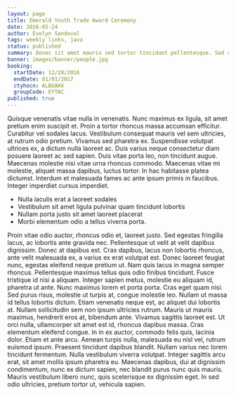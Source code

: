 ```yaml
---
layout: page
title: Emerald Youth Trade Award Ceremony
date: 2016-05-24
author: Evelyn Sandoval
tags: weekly links, java
status: published
summary: Donec sit amet mauris sed tortor tincidunt pellentesque. Sed auctor.
banner: images/banner/people.jpg
booking:
  startDate: 12/28/2016
  endDate: 01/01/2017
  ctyhocn: ALBUAHX
  groupCode: EYTAC
published: true
---
```

Quisque venenatis vitae nulla in venenatis. Nunc maximus ex ligula, sit amet pretium enim suscipit et. Proin a tortor rhoncus massa accumsan efficitur. Curabitur vel sodales lacus. Vestibulum consequat mauris vel sem ultricies, at rutrum odio pretium. Vivamus sed pharetra ex. Suspendisse volutpat ultrices ex, a dictum nulla laoreet ac. Duis varius neque consectetur diam posuere laoreet ac sed sapien. Duis vitae porta leo, non tincidunt augue. Maecenas molestie nisi vitae urna rhoncus commodo. Maecenas vitae mi molestie, aliquet massa dapibus, luctus tortor. In hac habitasse platea dictumst. Interdum et malesuada fames ac ante ipsum primis in faucibus. Integer imperdiet cursus imperdiet.

* Nulla iaculis erat a laoreet sodales
* Vestibulum sit amet ligula pulvinar quam tincidunt lobortis
* Nullam porta justo sit amet laoreet placerat
* Morbi elementum odio a tellus viverra porta.

Proin vitae odio auctor, rhoncus odio et, laoreet justo. Sed egestas fringilla lacus, ac lobortis ante gravida nec. Pellentesque ut velit at velit dapibus dignissim. Donec at dapibus est. Cras dapibus, lacus non lobortis rhoncus, ante velit malesuada ex, a varius ex erat volutpat est. Donec laoreet feugiat nunc, egestas eleifend neque pretium ut. Nam quis lacus in magna semper rhoncus. Pellentesque maximus tellus quis odio finibus tincidunt. Fusce tristique id nisi a aliquam. Integer sapien metus, molestie eu aliquam id, pharetra ut ante. Nunc maximus lorem et porta porta. Cras eget quam nisi. Sed purus risus, molestie ut turpis at, congue molestie leo. Nullam ut massa id tellus lobortis dictum.
Etiam venenatis neque est, ac aliquet dui lobortis at. Nullam sollicitudin sem non ipsum ultricies rutrum. Mauris ut mauris maximus, hendrerit eros at, bibendum ante. Vivamus sagittis laoreet est. Ut orci nulla, ullamcorper sit amet est id, rhoncus dapibus massa. Cras elementum eleifend congue. In in ex auctor, commodo felis quis, lacinia dolor. Etiam et ante arcu. Aenean turpis nulla, malesuada eu nisl vel, rutrum euismod ipsum. Praesent tincidunt dapibus blandit. Nullam varius nec lorem tincidunt fermentum. Nulla vestibulum viverra volutpat. Integer sagittis arcu erat, sit amet mollis ipsum pharetra eu. Maecenas dapibus, dui at dignissim condimentum, nunc ex dictum sapien, nec blandit purus nunc quis mauris. Mauris vestibulum libero nunc, quis scelerisque ex dignissim eget. In sed odio ultricies, pretium tortor ut, vehicula sapien.
